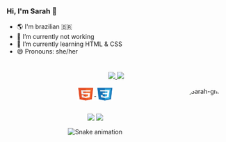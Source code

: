 ### Hi, I'm Sarah 👋

- 🌎 I'm brazilian 🇧🇷
- 🔭 I’m currently not working 
- 🌱 I’m currently learning HTML & CSS
- 😄 Pronouns: she/her
#
<div align="center">
  <a href="https://github.com/SarahSaene">
  <img height="180em" src="https://github-readme-stats.vercel.app/api?username=SarahSaene&show_icons=true&theme=gruvbox_light&include_all_commits=true&count_private=true"/>
  <img height="180em" src="https://github-readme-stats.vercel.app/api/top-langs/?username=SarahSaene&layout=compact&langs_count=7&theme=gruvbox_light"/>
</div>
<div style="display: inline_block" align="center"><br>
<img align="center" alt="Sarah-HTML" height="30" width="40" src="https://raw.githubusercontent.com/devicons/devicon/master/icons/html5/html5-original.svg">
 <img align="center" alt="Sarah-CSS" height="30" width="40" src="https://raw.githubusercontent.com/devicons/devicon/master/icons/css3/css3-original.svg">           
 <img align="right" alt="Sarah-ghibli" height="150" style="border-radius:50px;" src="https://media.discordapp.net/attachments/700515324386213998/968332077701431306/download20220401230449.png?width=473&height=473">
  </div>
  
##

  <div align="center"> 
  <a href = "mailto:sarahsaene@gmail.com"><img src="https://img.shields.io/badge/Gmail-D14836?style=for-the-badge&logo=gmail&logoColor=white" target="_blank"></a>
  <a href="https://www.linkedin.com/in/sarah-silva-133b6a236/" target="_blank"><img src="https://img.shields.io/badge/-LinkedIn-%230077B5?style=for-the-badge&logo=linkedin&logoColor=white" target="_blank"></a> 
 
  ![Snake animation](https://github.com/SarahSaene/rafaballerini/blob/output/github-contribution-grid-snake.svg)
 
</div>
<!--
**SarahSaene/SarahSaene** is a ✨ _special_ ✨ repository because its `README.md` (this file) appears on your GitHub profile.
